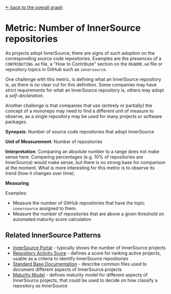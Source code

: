 [⬑ back to the overall graph](../use_gqm.md)

# **Metric:** Number of InnerSource repositories

As projects adopt InnerSource, there are signs of such adoption on the corresponding source code repositories.
Examples are the presences of a `CONTRIBUTING.md` file, a "How to Contribute" section on the `README.md` file or repository topics in GitHub such as `innersource`.

One challenge with this metric, is defining what an InnerSource repository is, as there is no clear cut for this definition.
Some companies may have strict requirements for what an InnerSource repository is, others may adopt a _self-declaration_.

Another challenge is that companies that use (entirely or partially) the concept of a monorepo may need to find a different unit of measure to observe, as a single repository may be used for many projects or software packages.

**Synopsis**: Number of source code repositories that adopt InnerSource 

**Unit of Measurement**: Number of repositories 

**Interpretation**: Comparing an absolute number to a range does not make sense here. Comparing percentages (e.g. 10% of repositories are InnerSource) would make sense, but there is no strong base for comparison at the moment. What is more interesting for this metric is to observe its trend (how it changes over time).  

**Measuring**

Examples:
- Measure the number of GitHub repositories that have the topic `innersource` assigned to them.
- Measure the number of repositories that are above a given threshold on automated maturity score calculation

## Related InnerSource Patterns
- [InnerSource Portal](https://patterns.innersourcecommons.org/p/innersource-portal) - typically shows the number of InnerSource projects
- [Repository Activity Score](https://patterns.innersourcecommons.org/p/repository-activity-score) - defines a score for ranking active projects, usable as a criteria to identify InnerSource repositories
- [Standard Base Documentation](https://patterns.innersourcecommons.org/p/base-documentation) - describe common files used to document different aspects of InnerSource projects
- [Maturity Model](https://patterns.innersourcecommons.org/p/maturity-model) - defines maturity model for different aspects of InnerSource projects, that could be used to decide on how classify a repository as InnerSource
